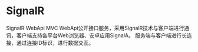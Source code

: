 # SignalR
SignalR WebApi MVC
WebApi公开接口服务，采用SignalR技术与客户端进行通讯，客户端支持各平台Web浏览器、安卓应用SignalA。
服务端与客户端进行长连接，通过连接ID标识，进行数据交互。
